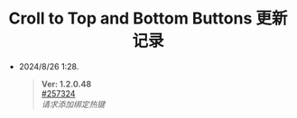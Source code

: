 <h1><center>Croll to Top and Bottom Buttons 更新记录</h1> </center></p>

- 2024/8/26 1:28.

  >**Ver: 1.2.0.48** <br> [#257324](https://greasyfork.org/zh-CN/scripts/500255/discussions/257324)<br>
  *请求添加绑定热键*

 